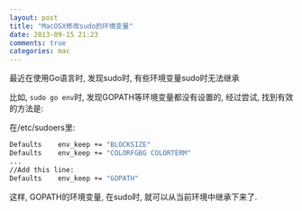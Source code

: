 ```yaml
---
layout: post
title: "MacOSX修改sudo的环境变量"
date: 2013-09-15 21:23
comments: true
categories: mac 
---
```


最近在使用Go语言时, 发现sudo时, 有些环境变量sudo时无法继承

比如, `sudo go env`时, 发现GOPATH等环境变量都没有设置的, 经过尝试, 找到有效的方法是:

在/etc/sudoers里:

```sh 
Defaults    env_keep += "BLOCKSIZE"
Defaults    env_keep += "COLORFGBG COLORTERM"
...
//Add this line:
Defaults    env_keep += "GOPATH"
```

这样, GOPATH的环境变量, 在sudo时, 就可以从当前环境中继承下来了.



